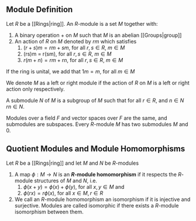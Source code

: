 ## Module Definition

Let $R$ be a [[Rings|ring]]. An $R$-module is a set $M$ together with:
1. A binary operation $+$ on $M$ such that $M$ is an abelian [[Groups|group]]
2. An action of $R$ on $M$ denoted by $rm$ which satisfies
	1. $(r +s)m = rm + sm$, for all $r, s \in R$, $m \in M$
	2. (rs)m = r(sm), for all $r, s \in R$, $m \in M$
	3. $r(m + n) = rm + rn$, for all $r, s \in R$, $m \in M$

If the ring is unital, we add that $1m = m$, for all $m \in M$

We denote $M$ as a left or right module if the action of $R$ on $M$ is a left or right action only respectively.

A submodule $N$ of $M$ is a subgroup of $M$ such that for all $r \in R$, and $n \in N$ $rn \in N$.

Modules over a field $F$ and vector spaces over $F$ are the same, and submodules are subspaces. Every $R$-module $M$ has two submodules $M$ and $0$.



## Quotient Modules and Module Homomorphisms

Let $R$ be a [[Rings|ring]] and let $M$ and $N$ be $R$-modules
1. A map $\phi: M \rightarrow N$ is an **$R$-module homomorphism** if it respects the $R$-module structures of $M$ and $N$, i.e.
	1. $\phi(x+y) = \phi(x) + \phi(y)$, for all $x, y \in M$ and 
	2. $\phi(rx) = r\phi(x)$, for all $x \in M, r\in R$
2. We call an $R$-module homomorphism an isomorphism if it is injective and surjective. Modules are called isomorphic if there exists a $R$-module isomorphism between them.